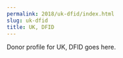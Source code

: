 ```yaml
---
permalink: 2018/uk-dfid/index.html
slug: uk-dfid
title: UK, DFID
---
```


Donor profile for UK, DFID goes here.
